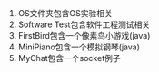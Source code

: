 

1. OS文件夹包含OS实验相关
2. Software Test包含软件工程测试相关
3. FirstBird包含一个像素鸟小游戏(java)
4. MiniPiano包含一个模拟钢琴(java)
5. MyChat包含一个socket例子